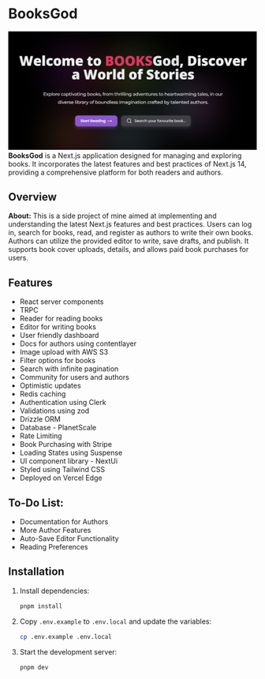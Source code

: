 # BooksGod

![](./public/booksgod.png)
**BooksGod** is a Next.js application designed for managing and exploring books. It incorporates the latest features and best practices of Next.js 14, providing a comprehensive platform for both readers and authors.

## Overview

**About:**
This is a side project of mine aimed at implementing and understanding the latest Next.js features and best practices. Users can log in, search for books, read, and register as authors to write their own books. Authors can utilize the provided editor to write, save drafts, and publish. It supports book cover uploads, details, and allows paid book purchases for users.

## Features

- React server components
- TRPC
- Reader for reading books
- Editor for writing books
- User friendly dashboard
- Docs for authors using contentlayer
- Image upload with AWS S3
- Filter options for books
- Search with infinite pagination
- Community for users and authors
- Optimistic updates
- Redis caching
- Authentication using Clerk
- Validations using zod
- Drizzle ORM
- Database - PlanetScale
- Rate Limiting
- Book Purchasing with Stripe
- Loading States using Suspense
- UI component library - NextUi
- Styled using Tailwind CSS
- Deployed on Vercel Edge

## To-Do List:

- Documentation for Authors
- More Author Features
- Auto-Save Editor Functionality
- Reading Preferences

## Installation

1. Install dependencies:

   ```sh
   pnpm install
   ```

2. Copy `.env.example` to `.env.local` and update the variables:

   ```sh
   cp .env.example .env.local
   ```

3. Start the development server:

   ```sh
   pnpm dev
   ```
